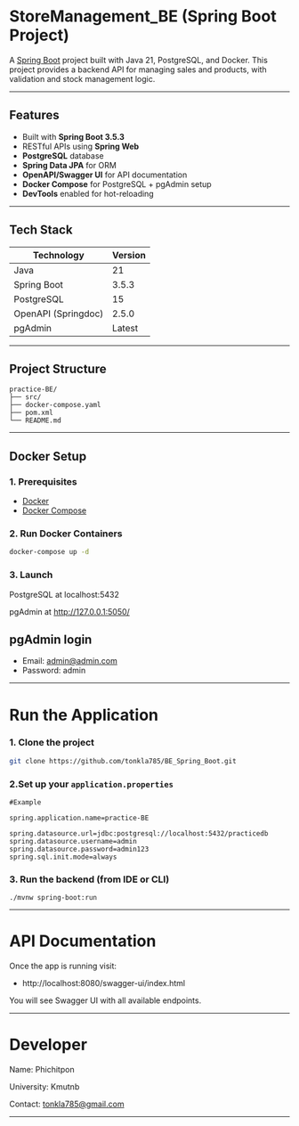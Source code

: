 # StoreManagement_BE (Spring Boot Project)

A [Spring Boot](https://spring.io/projects/spring-boot) project built with Java 21, PostgreSQL, and Docker. This project provides a backend API for managing sales and products, with validation and stock management logic.

---

## Features

- Built with **Spring Boot 3.5.3**
- RESTful APIs using **Spring Web**
- **PostgreSQL** database
- **Spring Data JPA** for ORM
- **OpenAPI/Swagger UI** for API documentation
- **Docker Compose** for PostgreSQL + pgAdmin setup
- **DevTools** enabled for hot-reloading

---

## Tech Stack

| Technology       | Version     |
|------------------|-------------|
| Java             | 21          |
| Spring Boot      | 3.5.3       |
| PostgreSQL       | 15          |
| OpenAPI (Springdoc) | 2.5.0   |
| pgAdmin          | Latest      |

---

## Project Structure
    practice-BE/
    ├── src/
    ├── docker-compose.yaml
    ├── pom.xml
    └── README.md


---

## Docker Setup

### 1. Prerequisites

- [Docker](https://docs.docker.com/get-docker/)
- [Docker Compose](https://docs.docker.com/compose/)

### 2. Run Docker Containers

```bash
docker-compose up -d
```
### 3. Launch

PostgreSQL at localhost:5432

pgAdmin at http://127.0.0.1:5050/

## pgAdmin login
- Email: admin@admin.com
- Password: admin

---
# Run the Application
### 1. Clone the project
```bash
git clone https://github.com/tonkla785/BE_Spring_Boot.git
```
### 2.Set up your  ```application.properties```
```
#Example

spring.application.name=practice-BE

spring.datasource.url=jdbc:postgresql://localhost:5432/practicedb
spring.datasource.username=admin
spring.datasource.password=admin123
spring.sql.init.mode=always
```
### 3. Run the backend (from IDE or CLI)
```
./mvnw spring-boot:run
```

---

# API Documentation
Once the app is running visit:

- http://localhost:8080/swagger-ui/index.html

You will see Swagger UI with all available endpoints.

---
# Developer
Name: Phichitpon

University: Kmutnb

Contact: tonkla785@gmail.com

---
